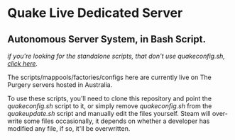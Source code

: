 # Quake Live Dedicated Server

## Autonomous Server System, in Bash Script.

_if you're looking for the standalone scripts, that don't use quakeconfig.sh, [click here](https://github.com/tjone270/QuakeLiveDS_Scripts/releases/tag/v1.0)._

The scripts/mappools/factories/configs here are currently live on The Purgery servers hosted in Australia.

To use these scripts, you'll need to clone this repository and point the _quakeconfig.sh_ script to it, or simply remove _quakeconfig.sh_ from the _quakeupdate.sh_ script and manually edit the files yourself. Steam will over-write some files occasionally, it depends on whether a developer has modified any file, if so, it'll be overwritten.
